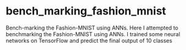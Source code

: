 # bench_marking_fashion_mnist
Bench-marking the Fashion-MNIST using ANNs.
Here I attempted to benchmarking the Fashion-MNIST using ANNs. I trained some neural networks on TensorFlow and predict the final output of 10 classes
